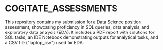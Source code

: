 # COGITATE_ASSESSMENTS
This repository contains my submission for a Data Science position assessment, showcasing proficiency in SQL queries, data analysis, and exploratory data analysis (EDA). It includes a PDF report with solutions for SQL tasks, an IDE Notebook demonstrating outputs for analytical tasks, and a CSV file ("laptop_csv") used for EDA.
